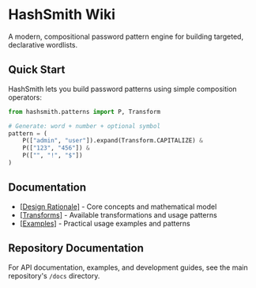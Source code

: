 # HashSmith Wiki

A modern, compositional password pattern engine for building targeted, declarative wordlists.

## Quick Start

HashSmith lets you build password patterns using simple composition operators:

```python
from hashsmith.patterns import P, Transform

# Generate: word + number + optional symbol
pattern = (
    P(["admin", "user"]).expand(Transform.CAPITALIZE) &
    P(["123", "456"]) &
    P(["", "!", "$"])
)
```

## Documentation

- [[Design Rationale]](Design-Rationale.md) - Core concepts and mathematical model
- [[Transforms]](Transforms.md) - Available transformations and usage patterns
- [[Examples]](Examples.md) - Practical usage examples and patterns

## Repository Documentation

For API documentation, examples, and development guides, see the main repository's `/docs` directory.
